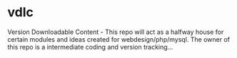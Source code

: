 vdlc
====

Version Downloadable Content - This repo will act as a halfway house for certain modules and ideas created for webdesign/php/mysql.
The owner of this repo is a intermediate coding and version tracking...
